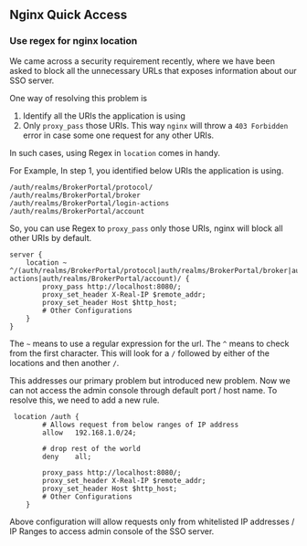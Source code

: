 ## Nginx Quick Access

### Use regex for nginx location

We came across a security requirement recently, where we have been asked to block all the unnecessary URLs that exposes information about our SSO server.

One way of resolving this problem is
1. Identify all the URIs the application is using
2. Only `proxy_pass` those URIs. This way `nginx` will throw a `403 Forbidden` error in case some one request for any other URIs.

In such cases, using Regex in `location` comes in handy.

For Example, 
In step 1, you identified below URIs the application is using.

    /auth/realms/BrokerPortal/protocol/
    /auth/realms/BrokerPortal/broker
    /auth/realms/BrokerPortal/login-actions
    /auth/realms/BrokerPortal/account

So, you can use Regex to `proxy_pass` only those URIs, nginx will block all other URIs by default.

    server {
        location ~ ^/(auth/realms/BrokerPortal/protocol|auth/realms/BrokerPortal/broker|auth/realms/BrokerPortal/login-actions|auth/realms/BrokerPortal/account)/ {
            proxy_pass http://localhost:8080/;
            proxy_set_header X-Real-IP $remote_addr;
            proxy_set_header Host $http_host;
            # Other Configurations
        }
    }

The `~` means to use a regular expression for the url. The `^` means to check from the first character. This will look for a `/` followed by either of the locations and then another `/`.

This addresses our primary problem but introduced new problem. Now we can not access the admin console through default port / host name. To resolve this, we need to add a new rule.
     
     location /auth {
            # Allows request from below ranges of IP address
            allow   192.168.1.0/24;
            
            # drop rest of the world 
            deny    all;
            
            proxy_pass http://localhost:8080/;
            proxy_set_header X-Real-IP $remote_addr;
            proxy_set_header Host $http_host;
            # Other Configurations
        }

Above configuration will allow requests only from whitelisted IP addresses / IP Ranges to access admin console of the SSO server.